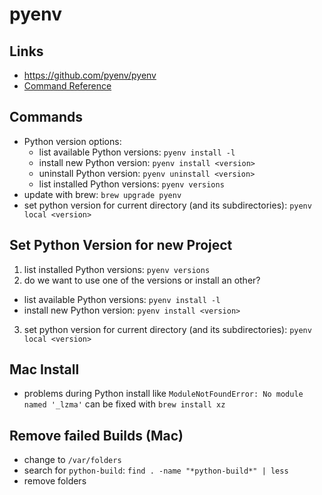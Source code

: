 # pyenv

## Links
- https://github.com/pyenv/pyenv
- [Command Reference](https://github.com/pyenv/pyenv/blob/master/COMMANDS.md)

## Commands
- Python version options:
  - list available Python versions: `pyenv install -l`
  - install new Python version: `pyenv install <version>`
  - uninstall Python version: `pyenv uninstall <version>`
  - list installed Python versions: `pyenv versions`
- update with brew: `brew upgrade pyenv`
- set python version for current directory (and its subdirectories): `pyenv local <version>`

## Set Python Version for new Project
1. list installed Python versions: `pyenv versions`
2. do we want to use one of the versions or install an other?
  - list available Python versions: `pyenv install -l`
  - install new Python version: `pyenv install <version>`
3. set python version for current directory (and its subdirectories): `pyenv local <version>`

## Mac Install
- problems during Python install like `ModuleNotFoundError: No module named '_lzma'` can be fixed with `brew install xz`

## Remove failed Builds (Mac)
- change to `/var/folders`
- search for `python-build`: `find . -name "*python-build*" | less`
- remove folders
